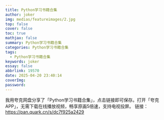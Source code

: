 ```yaml
---
title: Python学习书籍合集
author: joker
img: medias/featureimages/2.jpg
top: false
cover: false
toc: true
mathjax: false
summary: Python学习书籍合集
categories: Python学习书籍合集
tags:
  - Python学习书籍合集
keywords: joker
essay: false
abbrlink: 19570
date: 2025-04-20 23:40:14
coverImg:
password:
---
```


我用夸克网盘分享了「Python学习书籍合集」，点击链接即可保存。打开「夸克APP」，无需下载在线播放视频，畅享原画5倍速，支持电视投屏。
链接：https://pan.quark.cn/s/dc7f925a2429
